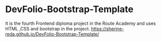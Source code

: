 # DevFolio-Bootstrap-Template
It is the fourth Frontend diploma project in the Route Academy and uses HTML ,CSS and bootstrap in the project.
https://sherine-reda.github.io/DevFolio-Bootstrap-Template/
